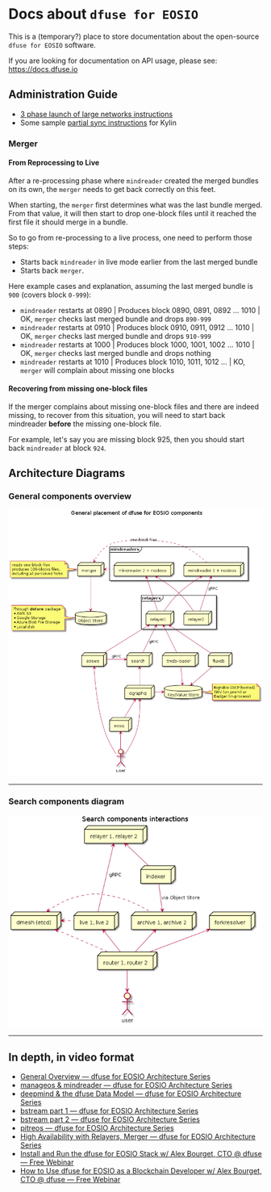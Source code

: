 # Docs about `dfuse for EOSIO`

This is a (temporary?) place to store documentation about the
open-source `dfuse for EOSIO` software.

If you are looking for documentation on API usage, please see:
https://docs.dfuse.io


## Administration Guide

* [3 phase launch of large networks instructions](https://github.com/zhongshuwen/histnew/issues/26)
* Some sample [partial sync instructions](../PARTIAL_SYNC.md) for Kylin

### Merger

#### From Reprocessing to Live

After a re-processing phase where `mindreader` created the merged bundles on its own, the `merger` needs to
get back correctly on this feet.

When starting, the `merger` first determines what was the last bundle merged. From that value, it will then
start to drop one-block files until it reached the first file it should merge in a bundle.

So to go from re-processing to a live process, one need to perform those steps:

- Starts back `mindreader` in live mode earlier from the last merged bundle
- Starts back `merger`.

Here example cases and explanation, assuming the last merged bundle is `900` (covers block `0-999`):

- `mindreader` restarts at 0890 | Produces block 0890, 0891, 0892 ... 1010 | OK, `merger` checks last merged bundle and drops `890-999`
- `mindreader` restarts at 0910 | Produces block 0910, 0911, 0912 ... 1010 | OK, `merger` checks last merged bundle and drops `910-999`
- `mindreader` restarts at 1000 | Produces block 1000, 1001, 1002 ... 1010 | OK, `merger` checks last merged bundle and drops nothing
- `mindreader` restarts at 1010 | Produces block 1010, 1011, 1012 ...      | KO, `merger` will complain about missing one blocks

#### Recovering from missing one-block files

If the merger complains about missing one-block files and there are indeed missing, to recover from
this situation, you will need to start back mindreader **before** the missing one-block file.

For example, let's say you are missing block 925, then you should start back `mindreader` at block
`924`.

## Architecture Diagrams

### General components overview

![General components overview](general_architecture.png)

---

### Search components diagram

![Search diagrams](search.png)

---

## In depth, in video format

* [General Overview — dfuse for EOSIO Architecture Series](https://www.youtube.com/watch?v=q3Mi1S4nvcU)
* [manageos & mindreader — dfuse for EOSIO Architecture Series](https://www.youtube.com/watch?v=uR1cB5QpvcY)
* [deepmind & the dfuse Data Model — dfuse for EOSIO Architecture Series](https://www.youtube.com/watch?v=BMcSmqvNU1Q)
* [bstream part 1 — dfuse for EOSIO Architecture Series](https://www.youtube.com/watch?v=LX7_Q7b5pyc)
* [bstream part 2 — dfuse for EOSIO Architecture Series](https://www.youtube.com/watch?v=3HK95ng51ZM)
* [pitreos — dfuse for EOSIO Architecture Series](https://www.youtube.com/watch?v=9oPa8OqZdWE)
* [High Availability with Relayers, Merger — dfuse for EOSIO Architecture Series](https://www.youtube.com/watch?v=yG-lxgp7g10)
* [Install and Run the dfuse for EOSIO Stack w/ Alex Bourget, CTO @ dfuse — Free Webinar](https://www.youtube.com/watch?v=1AH2wMESu2Y)
* [How to Use dfuse for EOSIO as a Blockchain Developer w/ Alex Bourget, CTO @ dfuse — Free Webinar](https://www.youtube.com/watch?v=bFi6H5iO8ww)


